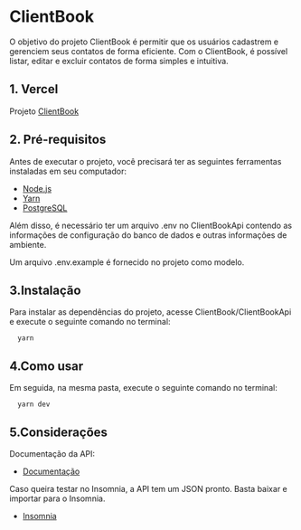 # ClientBook

O objetivo do projeto ClientBook é permitir que os usuários cadastrem e gerenciem seus contatos de forma eficiente. Com o ClientBook, é possível listar, editar e excluir contatos de forma simples e intuitiva.

## 1. Vercel

Projeto [ClientBook](https://client-book-2yq9.vercel.app/)

## 2. Pré-requisitos

Antes de executar o projeto, você precisará ter as seguintes ferramentas instaladas em seu computador:

 - [Node.js](https://nodejs.org/en)
 - [Yarn](https://classic.yarnpkg.com/lang/en/docs/)
 - [PostgreSQL](https://www.postgresql.org/download/)

Além disso, é necessário ter um arquivo .env no ClientBookApi contendo as informações de configuração do banco de dados e outras informações de ambiente.

Um arquivo .env.example é fornecido no projeto como modelo.

## 3.Instalação

Para instalar as dependências do projeto, acesse ClientBook/ClientBookApi e execute o seguinte comando no terminal:

```
  yarn
```

## 4.Como usar

Em seguida, na mesma pasta, execute o seguinte comando no terminal:

```
  yarn dev
```

## 5.Considerações

Documentação da API:

 - [Documentação](https://github.com/davidsonq/ClientBook/edit/main/ClientBookApi/README.md)
 
 Caso queira testar no Insomnia, a API tem um JSON pronto. Basta baixar e importar para o Insomnia.
 
 - [Insomnia](https://github.com/davidsonq/ClientBook/blob/main/ClientBookApi/ClientBookInsomnia)
 
